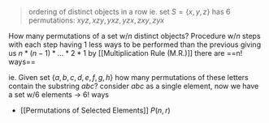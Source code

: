 >ordering of distinct objects in a row 
>	ie. set $S = \{ x,y,z\}$ has 6 permutations: $xyz, xzy,yxz, yzx, zxy,zyx$ 

How many permutations of a set w/$n$ distinct objects?
	Procedure w/$n$ steps with each step having 1 less ways to be performed than the previous giving us $n*(n-1) * \dots * 2 *1$
	by [[Multiplication Rule (M.R.)]] there are ==n! ways== 

ie. Given set $\{ a,b,c,d,e,f,g,h\}$ how many permutations of these letters contain the substring $abc$? 
	consider $abc$ as a single element, now we have a set w/6 elements -> 6! ways 

- [[Permutations of Selected Elements]] $P(n,r)$ 
